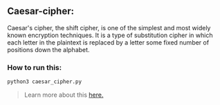## Caesar-cipher:
Caesar's cipher, the shift cipher, is one of the simplest and most widely known encryption techniques. It is a type of substitution cipher in which each letter in the plaintext is replaced by a letter some fixed number of positions down the alphabet.


### How to run this:

```python
python3 caesar_cipher.py
```

> Learn more about this [here.](https://www.youtube.com/watch?v=fR8rVR72a6o)